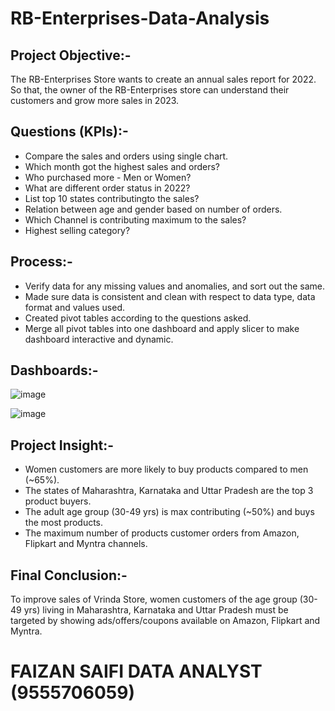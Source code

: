 # RB-Enterprises-Data-Analysis

## Project Objective:-
The  RB-Enterprises Store wants to create an annual sales report for 2022. So that, the owner of the  RB-Enterprises store can understand their customers and grow more sales in 2023.
## Questions (KPIs):-
- Compare the sales and orders using single chart.
- Which month got the highest sales and orders?
- Who purchased more - Men or Women?
- What are different order status in 2022?
- List top 10 states contributingto the sales?
- Relation between age and gender based on number of orders.
- Which Channel is contributing maximum to the sales?
- Highest selling category?

## Process:-
- Verify data for any missing values and anomalies, and sort out the same.
- Made sure data is consistent and clean with respect to data type, data format and values used.
- Created pivot tables according to the questions asked.
- Merge all pivot tables into one dashboard and apply slicer to make dashboard interactive and dynamic.

 ## Dashboards:-
 ![image](https://github.com/Faizan-DataAnalyst/RB-Enterprises-Data-Analysis-EXCEL/assets/144520186/2ae19638-5500-4ff6-9df7-0f7abaaa8d3b)

 ![image](https://github.com/Faizan-DataAnalyst/RB-Enterprises-Data-Analysis-EXCEL/assets/144520186/8d56ff56-9fa0-437b-bbbe-5007934fb68e)

 ## Project Insight:-
-  Women customers are more likely to buy products compared to men (~65%).
- The states of Maharashtra, Karnataka and Uttar Pradesh are the top 3 product buyers.
- The adult age group (30-49 yrs) is max contributing (~50%) and buys the most products.
- The maximum number of products customer orders from Amazon, Flipkart and Myntra channels.
## Final Conclusion:-
To improve sales of Vrinda Store, women customers of the age group (30-49 yrs) living in Maharashtra, Karnataka and Uttar Pradesh must be targeted by showing ads/offers/coupons available on Amazon, Flipkart and Myntra.

# FAIZAN SAIFI DATA ANALYST (9555706059) 
